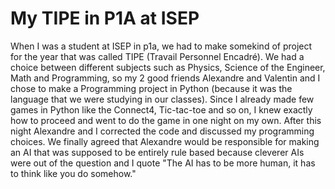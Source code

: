 # My TIPE in P1A at ISEP
When I was a student at ISEP in p1a, we had to make somekind of project for the year that was called TIPE (Travail Personnel Encadré). We had a choice between different subjects such as Physics, Science of the Engineer, Math and Programming, so my 2 good friends Alexandre and Valentin and I chose to make a Programming project in Python (because it was the language that we were studying in our classes). Since I already made few games in Python like the Connect4, Tic-tac-toe and so on, I knew exactly how to proceed and went to do the game in one night on my own. After this night Alexandre and I corrected the code and discussed my programming choices. We finally agreed that Alexandre would be responsible for making an AI that was supposed to be entirely rule based because cleverer AIs were out of the question and I quote "The AI has to be more human, it has to think like you do somehow."


